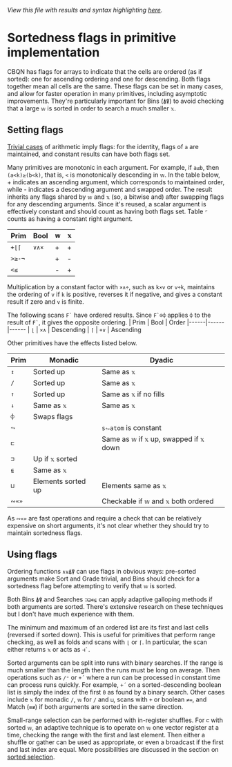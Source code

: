 *View this file with results and syntax highlighting [here](https://saltytine.github.io/BQN/implementation/primitive/flagsort.html).*

# Sortedness flags in primitive implementation

CBQN has flags for arrays to indicate that the cells are ordered (as if sorted): one for ascending ordering and one for descending. Both flags together mean all cells are the same. These flags can be set in many cases, and allow for faster operation in many primitives, including asymptotic improvements. They're particularly important for Bins (`⍋⍒`) to avoid checking that a large `𝕨` is sorted in order to search a much smaller `𝕩`.

## Setting flags

[Trivial cases](arithmetic.md#trivial-cases) of arithmetic imply flags: for the identity, flags of `a` are maintained, and constant results can have both flags set.

Many primitives are monotonic in each argument. For example, if `a≤b`, then `(a<k)≥(b<k)`, that is, `<` is monotonically descending in `𝕨`. In the table below, + indicates an ascending argument, which corresponds to maintained order, while - indicates a descending argument and swapped order. The result inherits any flags shared by `𝕨` and `𝕩` (so, a bitwise and) after swapping flags for any descending arguments. Since it's reused, a scalar argument is effectively constant and should count as having both flags set. Table `⌜` counts as having a constant right argument.

| Prim   | Bool  | `𝕨` | `𝕩`
|--------|-------|-----|----
| `+⌊⌈`  | `∨∧×` | +   | +
| `>≥-¬` |       | +   | -
| `<≤`   |       | -   | +

Multiplication by a constant factor with `×∧÷`, such as `k×v` or `v÷k`, maintains the ordering of `v` if `k` is positive, reverses it if negative, and gives a constant result if zero and `v` is finite.

The following scans `` F` `` have ordered results. Since ``F`⌾⌽`` applies `⌽` to the result of `` F` ``, it gives the opposite ordering.
| Prim | Bool | Order
|------|------|------
| `⌊`  | `×∧` | Descending
| `⌈`  | `+∨` | Ascending

Other primitives have the effects listed below.

| Prim | Monadic            | Dyadic
|------|--------------------|-------
| `↕`  | Sorted up          | Same as `𝕩`
| `/`  | Sorted up          | Same as `𝕩`
| `↑`  | Sorted up          | Same as `𝕩` if no fills
| `↓`  | Same as `𝕩`        | Same as `𝕩`
| `⌽`  | Swaps flags        |
| `⥊`  |                    | `s⥊atom` is constant
| `⊏`  |                    | Same as `𝕨` if `𝕩` up, swapped if `𝕩` down
| `⊐`  | Up if `𝕩` sorted   |
| `⍷`  | Same as `𝕩`        |
| `⊔`  | Elements sorted up | Elements same as `𝕩`
| `∾«»`|                    | Checkable if `𝕨` and `𝕩` both ordered

As `∾«»` are fast operations and require a check that can be relatively expensive on short arguments, it's not clear whether they should try to maintain sortedness flags.

## Using flags

Ordering functions `∧∨⍋⍒` can use flags in obvious ways: pre-sorted arguments make Sort and Grade trivial, and Bins should check for a sortedness flag before attempting to verify that `𝕨` is sorted.

Both Bins `⍋⍒` and Searches `⊐⊒∊⍷` can apply adaptive galloping methods if both arguments are sorted. There's extensive research on these techniques but I don't have much experience with them.

The minimum and maximum of an ordered list are its first and last cells (reversed if sorted down). This is useful for primitives that perform range checking, as well as folds and scans with `⌊` or `⌈`. In particular, the scan either returns `𝕩` or acts as `` ⊣` ``.

Sorted arguments can be split into runs with binary searches. If the range is much smaller than the length then the runs must be long on average. Then operations such as `/⁼` or `+´` where a run can be processed in constant time can process runs quickly. For example, `+´` on a sorted-descending boolean list is simply the index of the first `0` as found by a binary search. Other cases include `𝕩` for monadic `/`, `𝕨` for `/` and `⊔`, scans with `+` or boolean `≠=`, and Match (`≡≢`) if both arguments are sorted in the same direction.

Small-range selection can be performed with in-register shuffles. For `⊏` with sorted `𝕨`, an adaptive technique is to operate on `𝕨` one vector register at a time, checking the range with the first and last element. Then either a shuffle or gather can be used as appropriate, or even a broadcast if the first and last index are equal. More possibilities are discussed in the section on [sorted selection](select.md#sorted-indices).
